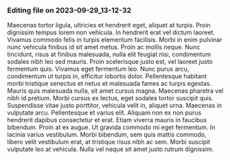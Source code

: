 

### Editing file on 2023-09-29_13-12-32

Maecenas tortor ligula, ultricies et hendrerit eget, aliquet at turpis. Proin dignissim tempus lorem non vehicula. In hendrerit erat vel dictum laoreet. Vivamus commodo felis in turpis elementum facilisis. Morbi in enim pulvinar nunc vehicula finibus id sit amet metus. Proin ac mollis neque. Nunc tincidunt, risus at finibus malesuada, nulla elit feugiat nisi, condimentum sodales nibh leo sed mauris. Proin scelerisque justo est, vel laoreet justo fermentum quis. Vivamus eget fermentum leo. Nunc purus arcu, condimentum ut turpis in, efficitur lobortis dolor. Pellentesque habitant morbi tristique senectus et netus et malesuada fames ac turpis egestas. Mauris quis malesuada nulla, sit amet cursus magna. Maecenas pharetra vel nibh id pretium.
Morbi cursus ex lectus, eget sodales tortor suscipit quis. Suspendisse vitae justo porttitor, vehicula velit in, aliquet urna. Maecenas in vulputate arcu. Pellentesque et varius elit. Aliquam non ex non purus hendrerit dapibus consectetur et erat. Etiam viverra mauris in faucibus bibendum. Proin at ex augue. Ut gravida commodo mi eget fermentum. In lacinia varius vestibulum. Morbi bibendum, sem quis mattis commodo, libero velit vestibulum erat, at tristique risus nibh ac sem. Morbi suscipit vulputate leo at vehicula. Nulla vel neque sit amet justo rutrum dignissim.


